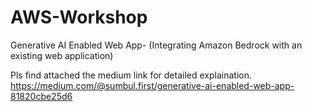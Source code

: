 # AWS-Workshop
Generative AI Enabled Web App- (Integrating Amazon Bedrock with an existing web application)

Pls find attached the medium link for detailed explaination.
https://medium.com/@sumbul.first/generative-ai-enabled-web-app-81820cbe25d6
